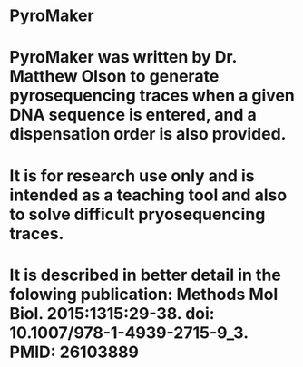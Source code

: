 # PyroMaker
# PyroMaker was written by Dr. Matthew Olson to generate pyrosequencing traces when a given DNA sequence is entered, and a dispensation order is also provided.
# It is for research use only and is intended as a teaching tool and also to solve difficult pryosequencing traces.
# It is described in better detail in the folowing publication: Methods Mol Biol. 2015:1315:29-38. doi: 10.1007/978-1-4939-2715-9_3.  PMID: 26103889
